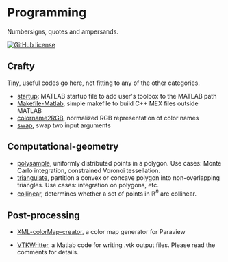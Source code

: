 # Programming
Numbersigns, quotes and ampersands.

[![GitHub license](https://img.shields.io/badge/licence-MIT-blue.svg)](https://github.com/texstremists/Programming/blob/master/LICENSE)

## Crafty

Tiny, useful codes go here, not fitting to any of the other categories.

- [startup](https://github.com/texstremists/Programming/blob/master/Crafty/startup.m): MATLAB startup file to add user's toolbox to the MATLAB path
- [Makefile-Matlab](https://github.com/texstremists/Programming/tree/master/Crafty/Makefile-Matlab), simple makefile to build C++ MEX files outside MATLAB
- [colorname2RGB](https://github.com/texstremists/Programming/blob/master/Crafty/colorname2RGB.m), normalized RGB representation of color names
- [swap](https://github.com/texstremists/Programming/blob/master/Crafty/swap.m), swap two input arguments



## Computational-geometry

- [polysample](https://github.com/texstremists/Programming/tree/master/Computational-geometry/polysample.m), uniformly distributed points in a polygon. Use cases: Monte Carlo integration, constrained Voronoi tessellation.
- [triangulate](https://github.com/texstremists/Programming/tree/master/Computational-geometry/triangulate.m), partition a convex or concave polygon into non-overlapping triangles. Use cases: integration on polygons, etc.
- [collinear](https://github.com/texstremists/Programming/tree/master/Computational-geometry/collinear.m), determines whether a set of points in $\mathbb{R}^n$ are collinear.




## Post-processing

- [XML-colorMap-creator](https://github.com/texstremists/Programming/blob/master/Post-processing/XML-colorMap-creator/README.md), a color map generator for Paraview

- [VTKWritter](https://github.com/texstremists/Programming/blob/master/Post-processing/VtkWriter.m), a Matlab code for writing .vtk output files. Please read the comments for details.
